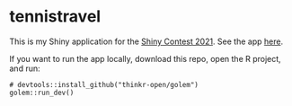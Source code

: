 
# tennistravel

This is my Shiny application for the [Shiny Contest 2021](https://community.rstudio.com/t/time-to-get-your-shiny-on-shiny-contest-2021-is-here/98632). See the app [here](https://etiennebacher.shinyapps.io/tennistravel/).

If you want to run the app locally, download this repo, open the R project, and run:
```
# devtools::install_github("thinkr-open/golem")
golem::run_dev()
```
